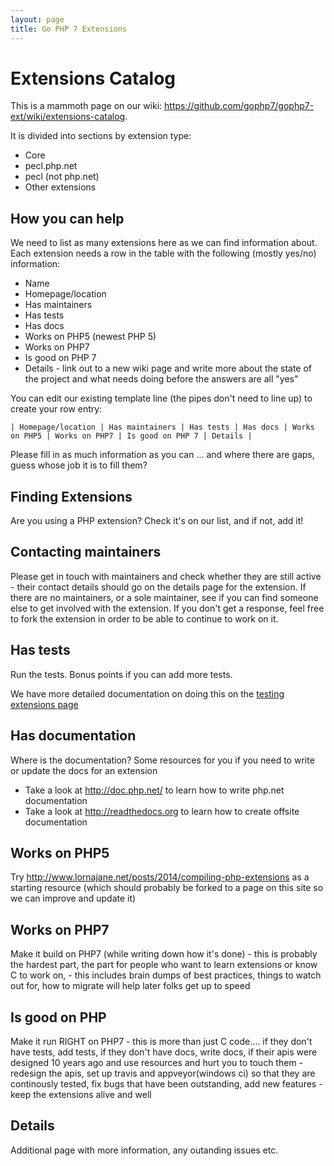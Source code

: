```yaml
---
layout: page
title: Go PHP 7 Extensions
---
```


# Extensions Catalog

This is a mammoth page on our wiki: <https://github.com/gophp7/gophp7-ext/wiki/extensions-catalog>.

It is divided into sections by extension type:

 * Core
 * pecl.php.net
 * pecl (not php.net)
 * Other extensions

## How you can help

We need to list as many extensions here as we can find information about.  Each extension needs a row in the table with the following (mostly yes/no) information:

 * Name
 * Homepage/location
 * Has maintainers
 * Has tests
 * Has docs
 * Works on PHP5 (newest PHP 5)
 * Works on PHP7
 * Is good on PHP 7
 * Details - link out to a new wiki page and write more about the state of the project and what needs doing before the answers are all "yes"

You can edit our existing template line (the pipes don't need to line up) to create your row entry:

```
| Homepage/location | Has maintainers | Has tests | Has docs | Works on PHP5 | Works on PHP7 | Is good on PHP 7 | Details |
```

Please fill in as much information as you can ... and where there are gaps, guess whose job it is to fill them?

## Finding Extensions

Are you using a PHP extension?  Check it's on our list, and if not, add it!

## Contacting maintainers

Please get in touch with maintainers and check whether they are still active - their contact details should go on the details page for the extension.  If there are no maintainers, or a sole maintainer, see if you can find someone else to get involved with the extension.  If you don't get a response, feel free to fork the extension in order to be able to continue to work on it.

## Has tests

Run the tests.  Bonus points if you can add more tests.

We have more detailed documentation on doing this on the [testing extensions page](testing-extensions.html)

## Has documentation

Where is the documentation?  Some resources for you if you need to write or update the docs for an extension

 * Take a look at <http://doc.php.net/> to learn how to write php.net documentation
 * Take a look at <http://readthedocs.org> to learn how to create offsite documentation

## Works on PHP5

Try <http://www.lornajane.net/posts/2014/compiling-php-extensions> as a starting resource (which should probably be forked to a page on this site so we can improve and update it)

## Works on PHP7

Make it build on PHP7 (while writing down how it's done) - this is probably the hardest part, the part for people who want to learn extensions or know C to work on, - this includes brain dumps of best practices, things to watch out for,  how to migrate will help later folks get up to speed

## Is good on PHP

Make it run RIGHT on PHP7 - this is more than just C code.... if they don't have tests, add tests, if they don't have docs, write docs, if their apis were designed 10 years ago and use resources and hurt you to touch them - redesign the apis, set up travis and appveyor(windows ci) so that they are continously tested, fix bugs that have been outstanding, add new features - keep the extensions alive and well

## Details

Additional page with more information, any outanding issues etc.
